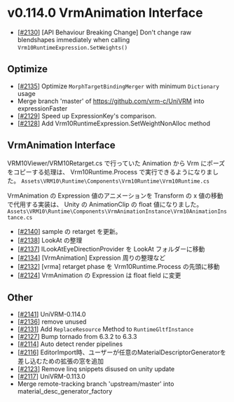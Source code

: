 # v0.114.0 VrmAnimation Interface 

* [[\#2130](https://github.com/vrm-c/UniVRM/pull/2130)] [API Behaviour Breaking Change] Don't change raw blendshapes immediately when calling `Vrm10RuntimeExpression.SetWeights()`

## Optimize

* [[\#2135](https://github.com/vrm-c/UniVRM/pull/2135)] Optimize `MorphTargetBindingMerger` with minimum `Dictionary` usage
* Merge branch 'master' of https://github.com/vrm-c/UniVRM into expressionFaster
* [[\#2129](https://github.com/vrm-c/UniVRM/pull/2129)] Speed up ExpressionKey's comparison.
* [[\#2128](https://github.com/vrm-c/UniVRM/pull/2128)] Add Vrm10RuntimeExpression.SetWeightNonAlloc method

## VrmAnimation Interface 

VRM10Viewer/VRM10Retarget.cs で行っていた Animation から Vrm にポーズをコピーする処理は、
Vrm10Runtime.Process で実行できるようになりました。
`Assets\VRM10\Runtime\Components\Vrm10Runtime\Vrm10Runtime.cs`

VrmAnimation の Expression 値のアニメーションを Transform の x 値の移動で代用する実装は、
Unity の AnimationClip の float 値になりました。
`Assets\VRM10\Runtime\Components\VrmAnimationInstance\Vrm10AnimationInstance.cs`

* [[\#2140](https://github.com/vrm-c/UniVRM/pull/2140)] sample の retarget を更新。
* [[\#2138](https://github.com/vrm-c/UniVRM/pull/2138)] LookAt の整理
* [[\#2137](https://github.com/vrm-c/UniVRM/pull/2137)] ILookAtEyeDirectionProvider を LookAt フォルダーに移動
* [[\#2134](https://github.com/vrm-c/UniVRM/pull/2134)] [VrmAnimation] Expression 周りの整理など
* [[\#2132](https://github.com/vrm-c/UniVRM/pull/2132)] [vrma] retarget phase を Vrm10Runtime.Process の先頭に移動
* [[\#2124](https://github.com/vrm-c/UniVRM/pull/2124)] VrmAnimation の Expression は float field に変更

## Other

* [[\#2141](https://github.com/vrm-c/UniVRM/pull/2141)] UniVRM-0.114.0
* [[\#2136](https://github.com/vrm-c/UniVRM/pull/2136)] remove unused
* [[\#2131](https://github.com/vrm-c/UniVRM/pull/2131)] Add `ReplaceResource` Method to `RuntimeGltfInstance`
* [[\#2127](https://github.com/vrm-c/UniVRM/pull/2127)] Bump tornado from 6.3.2 to 6.3.3
* [[\#2114](https://github.com/vrm-c/UniVRM/pull/2114)] Auto detect render pipelines
* [[\#2116](https://github.com/vrm-c/UniVRM/pull/2116)] EditorImport時、ユーザーが任意のMaterialDescriptorGeneratorを差し込むための拡張の窓を追加
* [[\#2123](https://github.com/vrm-c/UniVRM/pull/2123)] Remove linq snippets disused on unity update
* [[\#2117](https://github.com/vrm-c/UniVRM/pull/2117)] UniVRM-0.113.0
* Merge remote-tracking branch 'upstream/master' into material_desc_generator_factory
